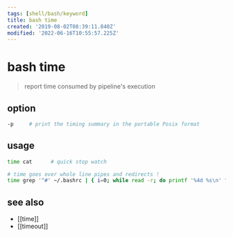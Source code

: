 ```yaml
---
tags: [shell/bash/keyword]
title: bash time
created: '2019-08-02T08:39:11.840Z'
modified: '2022-06-16T10:55:57.225Z'
---
```


# bash time

> report time consumed by pipeline's execution

## option

```sh
-p     # print the timing summary in the portable Posix format
```

## usage

```sh
time cat      # quick stop watch

# time goes over whole line pipes and redirects !
time grep '^#' ~/.bashrc | { i=0; while read -r; do printf '%4d %s\n' "$((++i))" "$REPLY"; done; } > bashrc_numbered 2>/dev/null
```

## see also

- [[time]]
- [[timeout]]
